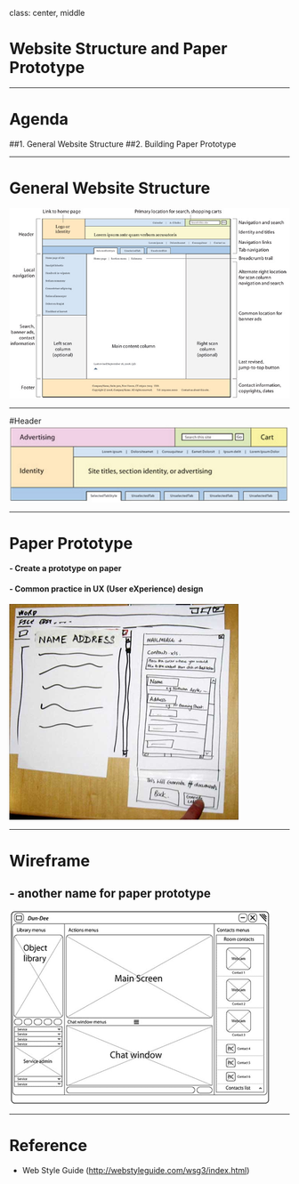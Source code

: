 class: center, middle

# Website Structure and Paper Prototype

---

# Agenda

##1. General Website Structure
##2. Building Paper Prototype

---

# General Website Structure

![Alt text](pagedesign.jpg)

---

#Header
![](header.jpg)

---

# Paper Prototype

#### - Create a prototype on paper
####     - Common practice in UX (User eXperience) design

![](paperprototype.png)

---
# Wireframe

## - another name for paper prototype

![](wireframe.png)

---

# Reference

- Web Style Guide (http://webstyleguide.com/wsg3/index.html)